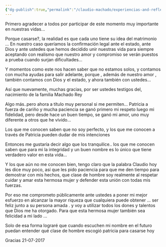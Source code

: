 ```yaml
---
{"dg-publish":true,"permalink":"/claudio-machado/experiencias-and-reflexiones/unas-palabras/","tags":["Matrimonio"]}
---
```



Primero agradecer a todos por participar de este momento muy importante en nuestras vidas... 

Porque casarse?, la realidad es que cada uno tiene su idea del matrimonio ... En nuestro caso queríamos la confirmación legal ante el estado, ante Dios y ante ustedes que hemos decidido unir nuestras vida para siempre aceptando con  realismo que nuestro  amor y compromiso se verán puestos a prueba cuando surjan dificultades...

Y momentos como este nos hacen saber que no estamos solos, y contamos con mucha ayudas para salir adelante, porque , además de nuestro amor , también contamos con Dios y el estado, y ahora también con ustedes... 

Así que nuevamente, muchas gracias, por ser ustedes testigos del, nacimiento de la familia Machado Rey 

Algo más..pero ahora a título muy personal si me permiten... Patricia a fuerza de cariño y mucha paciencia se ganó primero mi respeto luego mi fidelidad, pero desde hace un buen tiempo, se ganó mi amor, uno muy diferente a otros que he vivido... 

Los que me conocen saben que no soy perfecto, y los que me conocen a través de Patricia pueden dudar de mis intenciones

Entonces me gustaría decir algo que los tranquilice.. los que me conocen saben que para mi la integridad y un buen nombre es lo único que tiene verdadero valor en esta vida... 

Y  los que aún no me conocen bien,  tengo claro que la palabra Claudio hoy les dice muy poco, así que les pido paciencia para que me den tiempo para demostrar con mis hechos, que clase de hombre soy realmente al respetar cuidar y amar esta hermosa mujer y defender esta unión con todas mis fuerzas. 

 Por eso me comprometo públicamente ante ustedes a poner mi mejor esfuerzo en alcanzar la mayor riqueza que cualquiera puede obtener ... ser feliz junto a su persona amada . y voy a utilizar todos los dones y talentos que Dios me ha otorgado. Para que esta hermosa mujer también sea felicidad a mi lado ... 

Solo de esa forma lograré que cuando escuchen mi nombre en el futuro puedan entender qué clase de hombre escogió patricia para casarse hoy 

Gracias 
21-07-2017


